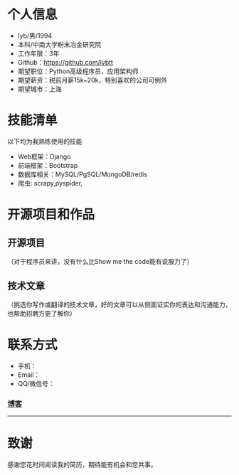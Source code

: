 
      
# 个人信息

 - lyb/男/1994 
 - 本科/中南大学粉末冶金研究院 
 - 工作年限：3年
 - Github：https://github.com/lybtt
 - 期望职位：Python高级程序员，应用架构师
 - 期望薪资：税前月薪15k~20k，特别喜欢的公司可例外
 - 期望城市：上海


# 技能清单

以下均为我熟练使用的技能

- Web框架：Django
- 前端框架：Bootstrap
- 数据库相关：MySQL/PgSQL/MongoDB/redis
- 爬虫: scrapy,pyspider,

      
# 开源项目和作品


## 开源项目
（对于程序员来讲，没有什么比Show me the code能有说服力了）



## 技术文章
（挑选你写作或翻译的技术文章，好的文章可以从侧面证实你的表达和沟通能力，也帮助招聘方更了解你）



    
    
# 联系方式


- 手机：
- Email：
- QQ/微信号：

### [博客](http://111.231.93.152:9527/)
---      
# 致谢
感谢您花时间阅读我的简历，期待能有机会和您共事。
